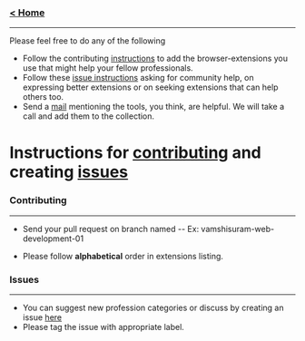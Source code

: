### [< Home](https://github.com/vamshisuram/awesome-browser-extensions)
---

Please feel free to do any of the following
* Follow the contributing [instructions](#contributing) to add the browser-extensions you use that might help your fellow professionals.
* Follow these [issue instructions](#issues) asking for community help, on expressing better extensions or on seeking extensions that can help others too.
* Send a [mail](mailto:vamshi.suram25@gmail.com) mentioning the tools, you think, are helpful. We will take a call and add them to the collection.


# Instructions for [contributing](#contributing) and creating [issues](#issues)


### Contributing
---

* Send your pull request on branch named <username>-<profession>-<number>
  Ex: vamshisuram-web-development-01

* Please follow __alphabetical__ order in extensions listing.


### Issues
---

* You can suggest new profession categories or discuss by creating an issue [here](https://github.com/vamshisuram/awesome-browser-extensions/issues/new)
* Please tag the issue with appropriate label.
